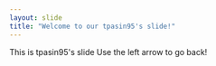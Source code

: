 ```yaml
---
layout: slide
title: "Welcome to our tpasin95's slide!"
---
```

This is tpasin95's slide
Use the left arrow to go back!
